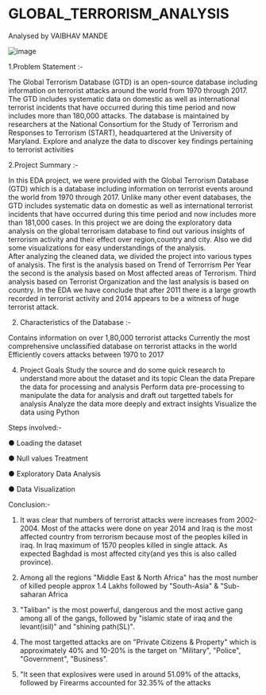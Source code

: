 # GLOBAL_TERRORISM_ANALYSIS
Analysed by VAIBHAV MANDE


![image](https://user-images.githubusercontent.com/125561289/221137625-e59a3c19-3fc9-40a5-9402-50d07cbcb083.png)




1.Problem Statement :-

The Global Terrorism Database (GTD) is an open-source database including information on terrorist attacks around the world from 1970 through 2017. The GTD includes systematic data on domestic as well as international terrorist incidents that have occurred during this time period and now includes more than 180,000 attacks. The database is maintained by researchers at the National Consortium for the Study of Terrorism and Responses to Terrorism (START), headquartered at the University of Maryland.
Explore and analyze the data to discover key findings pertaining to terrorist activities

2.Project Summary :-

In this EDA project, we were provided with the Global Terrorism Database (GTD) which is a database including information on terrorist events around the world from 1970 through 2017. Unlike many other event databases, the GTD includes systematic data on domestic as well as international terrorist incidents that have occurred during this time period and now includes more than 181,000 cases.
In this project we are doing the exploratory data analysis on the global terrorisam database to find out various insights of terrorism activity and their effect over region,country and city. Also we did some visualizations for easy understandings of the analysis.   
After analyzing the cleaned data, we divided the project into various types of analysis. The first is the analysis based on Trend of Terrorrism Per Year the second is the analysis based on Most affected areas of Terrorism. Third analysis based on Terrorist Organization and the last analysis is based on country.
In the EDA we have conclude that after 2011 there is a large growth recorded in terrorist activity and 2014 appears to be a witness of huge terrorist attack.

2. Characteristics of the Database :-

Contains information on over 1,80,000 terrorist attacks
Currently the most comprehensive unclassified database on terrorist attacks in the world
Efficiently covers attacks between 1970 to 2017

4. Project Goals
Study the source and do some quick research to understand more about the dataset and its topic
Clean the data
Prepare the data for processing and analysis
Perform data pre-processing to manipulate the data for analysis and draft out targetted tabels for analysis
Analyze the data more deeply and extract insights
Visualize the data using Python 


Steps involved:-

● Loading the dataset

● Null values Treatment

● Exploratory Data Analysis

● Data Visualization


Conclusion:-

1. It was clear that numbers of terrorist attacks were increases from 2002-2004. Most of the attacks were done on year 2014 and Iraq is the most affected country from terrorism because most of the peoples killed in iraq. In Iraq maximum of 1570 peoples killed in single attack. As expected Baghdad is most affected city(and yes this is also called province).

2. Among all the regions "Middle East & North Africa" has the most number of killed people approx 1.4 Lakhs followed by "South-Asia" & "Sub-saharan Africa

3. "Taliban" is the most powerful, dangerous and the most active gang among all of the gangs, followed by "islamic state of iraq and the levant(isil)" and "shining path(SL)".

4. The most targetted attacks are on "Private Citizens & Property" which is approximately 40% and 10-20% is the target on "Military", "Police", "Government", "Business".

5. "It seen that explosives were used in around 51.09% of the attacks, followed by Firearms accounted for 32.35% of the attacks
